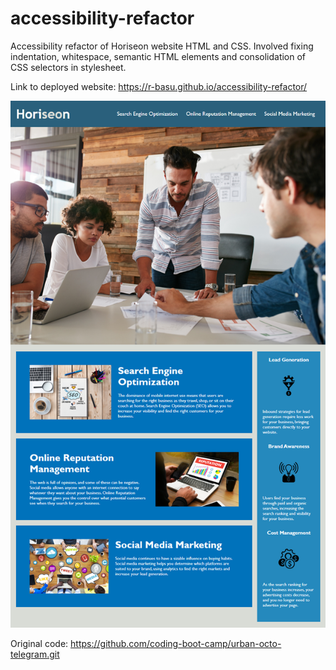 # accessibility-refactor
Accessibility refactor of Horiseon website HTML and CSS.
Involved fixing indentation, whitespace, semantic HTML elements and consolidation of CSS selectors in stylesheet.

Link to deployed website: https://r-basu.github.io/accessibility-refactor/

![Preview of website](./assets/images/01-html-css-git-homework-demo.png)

Original code: https://github.com/coding-boot-camp/urban-octo-telegram.git
